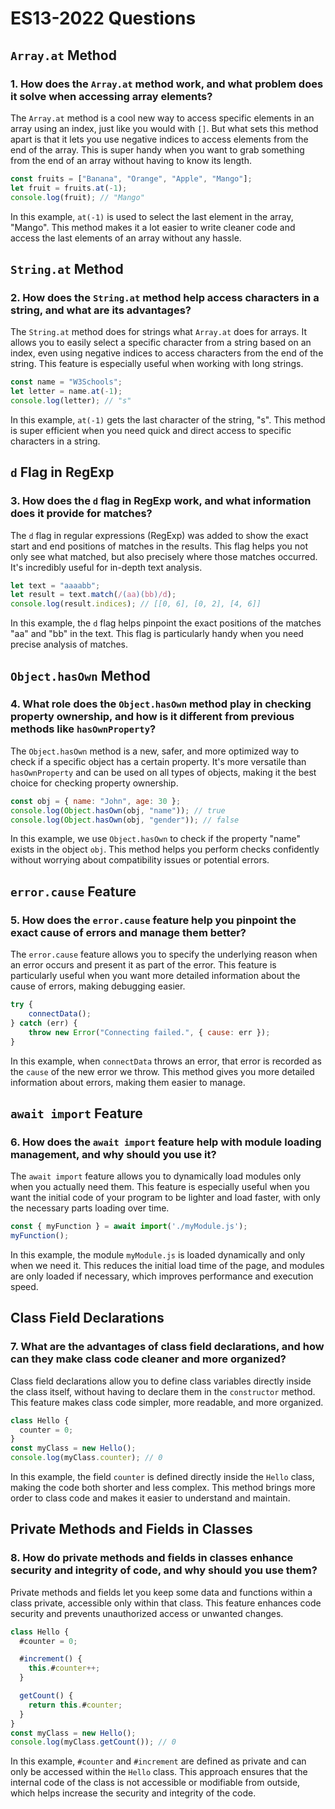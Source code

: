 # ES13-2022 Questions

## `Array.at` Method

### 1. How does the `Array.at` method work, and what problem does it solve when accessing array elements?
The `Array.at` method is a cool new way to access specific elements in an array using an index, just like you would with `[]`. But what sets this method apart is that it lets you use negative indices to access elements from the end of the array. This is super handy when you want to grab something from the end of an array without having to know its length.

```javascript
const fruits = ["Banana", "Orange", "Apple", "Mango"];
let fruit = fruits.at(-1);
console.log(fruit); // "Mango"
```

In this example, `at(-1)` is used to select the last element in the array, "Mango". This method makes it a lot easier to write cleaner code and access the last elements of an array without any hassle.

## `String.at` Method

### 2. How does the `String.at` method help access characters in a string, and what are its advantages?
The `String.at` method does for strings what `Array.at` does for arrays. It allows you to easily select a specific character from a string based on an index, even using negative indices to access characters from the end of the string. This feature is especially useful when working with long strings.

```javascript
const name = "W3Schools";
let letter = name.at(-1);
console.log(letter); // "s"
```

In this example, `at(-1)` gets the last character of the string, "s". This method is super efficient when you need quick and direct access to specific characters in a string.

## `d` Flag in RegExp

### 3. How does the `d` flag in RegExp work, and what information does it provide for matches?
The `d` flag in regular expressions (RegExp) was added to show the exact start and end positions of matches in the results. This flag helps you not only see what matched, but also precisely where those matches occurred. It's incredibly useful for in-depth text analysis.

```javascript
let text = "aaaabb";
let result = text.match(/(aa)(bb)/d);
console.log(result.indices); // [[0, 6], [0, 2], [4, 6]]
```

In this example, the `d` flag helps pinpoint the exact positions of the matches "aa" and "bb" in the text. This flag is particularly handy when you need precise analysis of matches.

## `Object.hasOwn` Method

### 4. What role does the `Object.hasOwn` method play in checking property ownership, and how is it different from previous methods like `hasOwnProperty`?
The `Object.hasOwn` method is a new, safer, and more optimized way to check if a specific object has a certain property. It's more versatile than `hasOwnProperty` and can be used on all types of objects, making it the best choice for checking property ownership.

```javascript
const obj = { name: "John", age: 30 };
console.log(Object.hasOwn(obj, "name")); // true
console.log(Object.hasOwn(obj, "gender")); // false
```

In this example, we use `Object.hasOwn` to check if the property "name" exists in the object `obj`. This method helps you perform checks confidently without worrying about compatibility issues or potential errors.

## `error.cause` Feature

### 5. How does the `error.cause` feature help you pinpoint the exact cause of errors and manage them better?
The `error.cause` feature allows you to specify the underlying reason when an error occurs and present it as part of the error. This feature is particularly useful when you want more detailed information about the cause of errors, making debugging easier.

```javascript
try {
    connectData();
} catch (err) {
    throw new Error("Connecting failed.", { cause: err });
}
```

In this example, when `connectData` throws an error, that error is recorded as the `cause` of the new error we throw. This method gives you more detailed information about errors, making them easier to manage.

## `await import` Feature

### 6. How does the `await import` feature help with module loading management, and why should you use it?
The `await import` feature allows you to dynamically load modules only when you actually need them. This feature is especially useful when you want the initial code of your program to be lighter and load faster, with only the necessary parts loading over time.

```javascript
const { myFunction } = await import('./myModule.js');
myFunction();
```

In this example, the module `myModule.js` is loaded dynamically and only when we need it. This reduces the initial load time of the page, and modules are only loaded if necessary, which improves performance and execution speed.

## Class Field Declarations

### 7. What are the advantages of class field declarations, and how can they make class code cleaner and more organized?
Class field declarations allow you to define class variables directly inside the class itself, without having to declare them in the `constructor` method. This feature makes class code simpler, more readable, and more organized.

```javascript
class Hello {
  counter = 0;
}
const myClass = new Hello();
console.log(myClass.counter); // 0
```

In this example, the field `counter` is defined directly inside the `Hello` class, making the code both shorter and less complex. This method brings more order to class code and makes it easier to understand and maintain.

## Private Methods and Fields in Classes

### 8. How do private methods and fields in classes enhance security and integrity of code, and why should you use them?
Private methods and fields let you keep some data and functions within a class private, accessible only within that class. This feature enhances code security and prevents unauthorized access or unwanted changes.

```javascript
class Hello {
  #counter = 0;

  #increment() {
    this.#counter++;
  }

  getCount() {
    return this.#counter;
  }
}
const myClass = new Hello();
console.log(myClass.getCount()); // 0
```

In this example, `#counter` and `#increment` are defined as private and can only be accessed within the `Hello` class. This approach ensures that the internal code of the class is not accessible or modifiable from outside, which helps increase the security and integrity of the code.